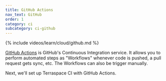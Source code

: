 ```yaml
---
title: GitHub Actions
nav_text: GitHub
order: 1
category: ci
subcategory: ci-github
---
```


{% include videos/learn/cloud/github.md %}

[GitHub Actions](https://github.com/features/actions) is GitHub's Continuous Integration service. It allows you to perform automated steps as "Workflows" whenever code is pushed, a pull request gets sync, etc. The Workflows can also be trigger manually.

Next, we'll set up Terraspace CI with GitHub Actions.
